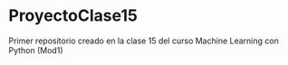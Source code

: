 # ProyectoClase15
Primer repositorio creado en la clase 15 del curso Machine Learning con Python (Mod1)
